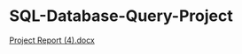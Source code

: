 # SQL-Database-Query-Project

[Project Report (4).docx](https://github.com/rajindergiran/SQL-Database-Query-Project/files/2351177/Project.Report.4.docx)
